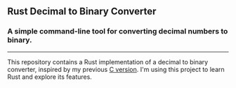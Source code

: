 ## Rust Decimal to Binary Converter 
### A simple command-line tool for converting decimal numbers to binary.

<hr />

This repository contains a Rust implementation of a decimal to binary converter, inspired by my previous [C version](https://github.com/LuMarans30/three-version-decimal-to-binary). 
I'm using this project to learn Rust and explore its features.